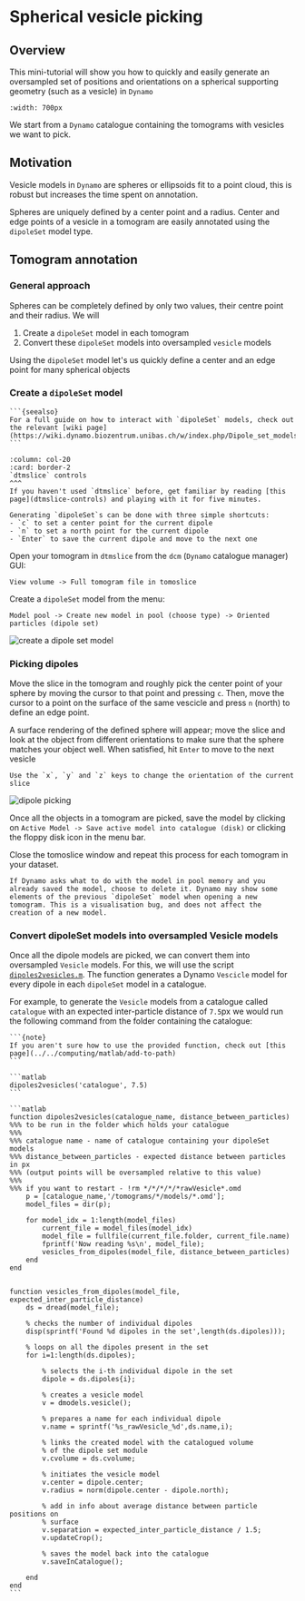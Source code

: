 # Spherical vesicle picking

## Overview
This mini-tutorial will show you how to quickly and easily generate an oversampled set of positions
and orientations on a spherical supporting geometry (such as a vesicle) in `Dynamo`

```{image} dipoles-to-vesicles.assets/hiv-oversampling.png
:width: 700px
```

We start from a `Dynamo` catalogue containing the tomograms with vesicles we want to pick.

## Motivation
Vesicle models in `Dynamo` are spheres or ellipsoids fit to a point cloud, 
this is robust but increases the time spent on annotation.

Spheres are uniquely defined by a center point and a radius. 
Center and edge points of a vesicle in a tomogram are easily annotated using the `dipoleSet` model type.

## Tomogram annotation

### General approach
Spheres can be completely defined by only two values, their centre point and their radius. We will 
1. Create a `dipoleSet` model in each tomogram
2. Convert these `dipoleSet` models into oversampled `vesicle` models 

Using the `dipoleSet` model let's us quickly define a center and an edge point for many spherical objects

### Create a `dipoleSet` model

````{margin}
```{seealso}
For a full guide on how to interact with `dipoleSet` models, check out the relevant [wiki page](https://wiki.dynamo.biozentrum.unibas.ch/w/index.php/Dipole_set_models).
```
````

```{panels}
:column: col-20
:card: border-2
`dtmslice` controls
^^^
If you haven't used `dtmslice` before, get familiar by reading [this page](dtmslice-controls) and playing with it for five minutes.

Generating `dipoleSet`s can be done with three simple shortcuts:
- `c` to set a center point for the current dipole
- `n` to set a north point for the current dipole
- `Enter` to save the current dipole and move to the next one
```

Open your tomogram in `dtmslice` from the `dcm` (`Dynamo` catalogue manager) GUI:
```
View volume -> Full tomogram file in tomoslice
```
Create a `dipoleSet` model from the menu:
```
Model pool -> Create new model in pool (choose type) -> Oriented particles (dipole set)
```

![create a dipole set model](dipoles-to-vesicles.assets/create_model.gif)


### Picking dipoles

Move the slice in the tomogram and roughly pick the center point of your sphere by moving the cursor to that point and pressing `c`. 
Then, move the cursor to a point on the surface of the same vescicle and press `n` (north) to define an edge point. 

A surface rendering of the defined sphere will appear; move the slice and look at the object from different orientations to make sure that the sphere matches your object well. When satisfied, hit `Enter` to move to the next vesicle

```{tip}
Use the `x`, `y` and `z` keys to change the orientation of the current slice
```

![dipole picking](dipoles-to-vesicles.assets/dipole-picking.png)

Once all the objects in a tomogram are picked, save the model by clicking on `Active Model -> Save active model into catalogue (disk)` or clicking the floppy disk icon in the menu bar.

Close the tomoslice window and repeat this process for each tomogram in your dataset.

```{note}
If Dynamo asks what to do with the model in pool memory and you already saved the model, choose to delete it. Dynamo may show some elements of the previous `dipoleSet` model when opening a new tomogram. This is a visualisation bug, and does not affect the creation of a new model.
```

### Convert dipoleSet models into oversampled Vesicle models

Once all the dipole models are picked, we can convert them into oversampled `Vesicle` models. For this, we will use the script [`dipoles2vesicles.m`](https://gist.github.com/alisterburt/818c604af41050532a378afb93ae556f). The function generates a Dynamo `Vescicle` model for every dipole in each `dipoleSet` model in a catalogue.

For example, to generate the `Vesicle` models from a catalogue called `catalogue` with an expected inter-particle distance of `7.5`px we would run the following command from the folder containing the catalogue:

````{margin}
```{note}
If you aren't sure how to use the provided function, check out [this page](../../computing/matlab/add-to-path)
```
````

````{tabbed} Command
```matlab
dipoles2vesicles('catalogue', 7.5)
```
````

````{tabbed} Source code
```matlab
function dipoles2vesicles(catalogue_name, distance_between_particles)
%%% to be run in the folder which holds your catalogue
%%%
%%% catalogue name - name of catalogue containing your dipoleSet models
%%% distance_between_particles - expected distance between particles in px
%%% (output points will be oversampled relative to this value)
%%%
%%% if you want to restart - !rm */*/*/*/*rawVesicle*.omd
    p = [catalogue_name,'/tomograms/*/models/*.omd'];
    model_files = dir(p);

    for model_idx = 1:length(model_files)
        current_file = model_files(model_idx)
        model_file = fullfile(current_file.folder, current_file.name)
        fprintf('Now reading %s\n', model_file);
        vesicles_from_dipoles(model_file, distance_between_particles)
    end
end


function vesicles_from_dipoles(model_file, expected_inter_particle_distance)
    ds = dread(model_file);

    % checks the number of individual dipoles
    disp(sprintf('Found %d dipoles in the set',length(ds.dipoles)));

    % loops on all the dipoles present in the set
    for i=1:length(ds.dipoles);

        % selects the i-th individual dipole in the set
        dipole = ds.dipoles{i};

        % creates a vesicle model   
        v = dmodels.vesicle();

        % prepares a name for each individual dipole
        v.name = sprintf('%s_rawVesicle_%d',ds.name,i);

        % links the created model with the catalogued volume 
        % of the dipole set module
        v.cvolume = ds.cvolume;

        % initiates the vesicle model
        v.center = dipole.center;
        v.radius = norm(dipole.center - dipole.north);
        
        % add in info about average distance between particle positions on
        % surface
        v.separation = expected_inter_particle_distance / 1.5;
        v.updateCrop();

        % saves the model back into the catalogue
        v.saveInCatalogue();

    end
end
```
````
